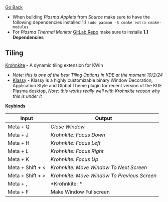 [Go Back](https://rmelendez.net)


- When building *Plasma Applets* from *Source* make sure to have the following dependencies installed
	1.1 `sudo pacman -S cmake extra-cmake-modules`
- For *Plasma Thermal Monitor* [GitLab Repo](https://gitlab.com/agurenko/plasma-applet-thermal-monitor/-/tree/master) make sure to installe **1.1 Dependencies**

## Tiling 
[Krohnkite](https://github.com/anametologin/krohnkite) - A dynamic tiling extension for KWin
- *Note: this is one of the best Tiling Options in KDE at the moment 10/2/24*
- [Klassy](https://github.com/anametologin/krohnkite) - Klassy is a highly customizable binary Window Decoration, Application Style and Global Theme plugin for recent version of the KDE Plasma desktop, *Note: this works really well with Krohnkite reason why this is under it*


**Keybinds**

| Input            | Output                                      |
| ---------------- | ------------------------------------------- |
| Meta + Q         | *Close Window*                              |
| Meta + J         | *Krohnkite: Focus Down*                     |
| Meta + H         | *Krohnkite: Focus Left*                     |
| Meta + L         | *Krohnkite: Focus Right*                    |
| Meta + K         | *Krohnkite: Focus Up*                       |
| Meta + Shift + < | *Krohnkite: Move Window To Next Screen*     |
| Meta + Shift + > | *Krohnkite: Move Window To Previous Screen* |
| Meta + ,         | *Krohnkite: *                               |
| Meta + F         | Make Window Fullscreen                      |
